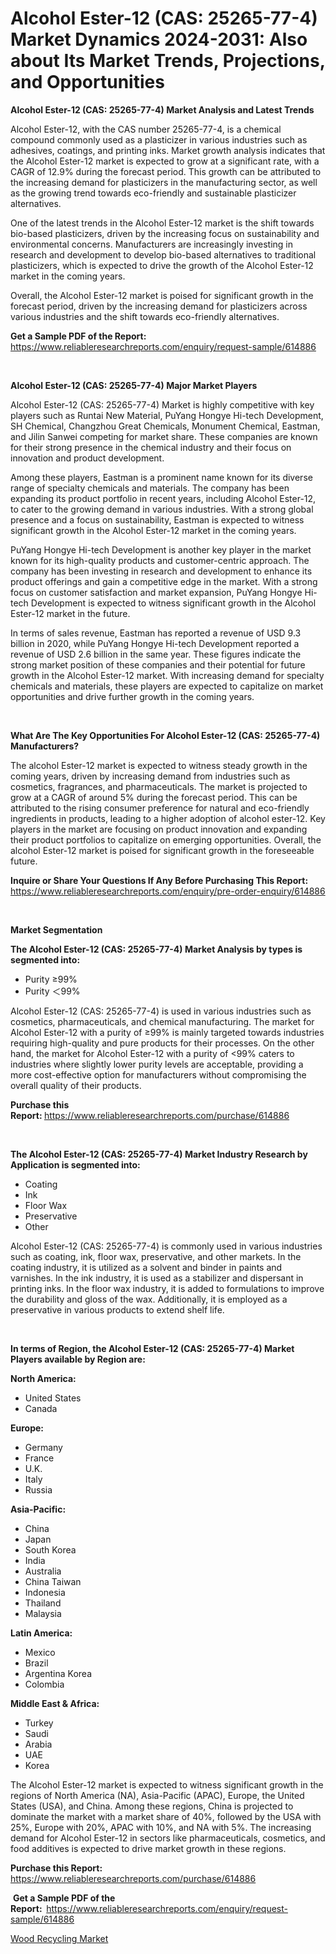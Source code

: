 <p><h1>Alcohol Ester-12 (CAS: 25265-77-4) Market Dynamics 2024-2031: Also about Its Market Trends, Projections, and Opportunities</h1></p><p><strong>Alcohol Ester-12 (CAS: 25265-77-4) Market Analysis and Latest Trends</strong></p>
<p><p>Alcohol Ester-12, with the CAS number 25265-77-4, is a chemical compound commonly used as a plasticizer in various industries such as adhesives, coatings, and printing inks. Market growth analysis indicates that the Alcohol Ester-12 market is expected to grow at a significant rate, with a CAGR of 12.9% during the forecast period. This growth can be attributed to the increasing demand for plasticizers in the manufacturing sector, as well as the growing trend towards eco-friendly and sustainable plasticizer alternatives.</p><p>One of the latest trends in the Alcohol Ester-12 market is the shift towards bio-based plasticizers, driven by the increasing focus on sustainability and environmental concerns. Manufacturers are increasingly investing in research and development to develop bio-based alternatives to traditional plasticizers, which is expected to drive the growth of the Alcohol Ester-12 market in the coming years.</p><p>Overall, the Alcohol Ester-12 market is poised for significant growth in the forecast period, driven by the increasing demand for plasticizers across various industries and the shift towards eco-friendly alternatives.</p></p>
<p><strong>Get a Sample PDF of the Report:&nbsp;</strong> <a href="https://www.reliableresearchreports.com/enquiry/request-sample/614886">https://www.reliableresearchreports.com/enquiry/request-sample/614886</a></p>
<p>&nbsp;</p>
<p><strong>Alcohol Ester-12 (CAS: 25265-77-4) Major Market Players</strong></p>
<p><p>Alcohol Ester-12 (CAS: 25265-77-4) Market is highly competitive with key players such as Runtai New Material, PuYang Hongye Hi-tech Development, SH Chemical, Changzhou Great Chemicals, Monument Chemical, Eastman, and Jilin Sanwei competing for market share. These companies are known for their strong presence in the chemical industry and their focus on innovation and product development.</p><p>Among these players, Eastman is a prominent name known for its diverse range of specialty chemicals and materials. The company has been expanding its product portfolio in recent years, including Alcohol Ester-12, to cater to the growing demand in various industries. With a strong global presence and a focus on sustainability, Eastman is expected to witness significant growth in the Alcohol Ester-12 market in the coming years.</p><p>PuYang Hongye Hi-tech Development is another key player in the market known for its high-quality products and customer-centric approach. The company has been investing in research and development to enhance its product offerings and gain a competitive edge in the market. With a strong focus on customer satisfaction and market expansion, PuYang Hongye Hi-tech Development is expected to witness significant growth in the Alcohol Ester-12 market in the future.</p><p>In terms of sales revenue, Eastman has reported a revenue of USD 9.3 billion in 2020, while PuYang Hongye Hi-tech Development reported a revenue of USD 2.6 billion in the same year. These figures indicate the strong market position of these companies and their potential for future growth in the Alcohol Ester-12 market. With increasing demand for specialty chemicals and materials, these players are expected to capitalize on market opportunities and drive further growth in the coming years.</p></p>
<p>&nbsp;</p>
<p><strong>What Are The Key Opportunities For Alcohol Ester-12 (CAS: 25265-77-4) Manufacturers?</strong></p>
<p><p>The alcohol Ester-12 market is expected to witness steady growth in the coming years, driven by increasing demand from industries such as cosmetics, fragrances, and pharmaceuticals. The market is projected to grow at a CAGR of around 5% during the forecast period. This can be attributed to the rising consumer preference for natural and eco-friendly ingredients in products, leading to a higher adoption of alcohol ester-12. Key players in the market are focusing on product innovation and expanding their product portfolios to capitalize on emerging opportunities. Overall, the alcohol Ester-12 market is poised for significant growth in the foreseeable future.</p></p>
<p><strong>Inquire or Share Your Questions If Any Before Purchasing This Report:</strong> <a href="https://www.reliableresearchreports.com/enquiry/pre-order-enquiry/614886">https://www.reliableresearchreports.com/enquiry/pre-order-enquiry/614886</a></p>
<p>&nbsp;</p>
<p><strong>Market Segmentation</strong></p>
<p><strong>The Alcohol Ester-12 (CAS: 25265-77-4) Market Analysis by types is segmented into:</strong></p>
<p><ul><li>Purity ≥99%</li><li>Purity ＜99%</li></ul></p>
<p><p>Alcohol Ester-12 (CAS: 25265-77-4) is used in various industries such as cosmetics, pharmaceuticals, and chemical manufacturing. The market for Alcohol Ester-12 with a purity of ≥99% is mainly targeted towards industries requiring high-quality and pure products for their processes. On the other hand, the market for Alcohol Ester-12 with a purity of <99% caters to industries where slightly lower purity levels are acceptable, providing a more cost-effective option for manufacturers without compromising the overall quality of their products.</p></p>
<p><strong>Purchase this Report:&nbsp;</strong><a href="https://www.reliableresearchreports.com/purchase/614886">https://www.reliableresearchreports.com/purchase/614886</a></p>
<p>&nbsp;</p>
<p><strong>The Alcohol Ester-12 (CAS: 25265-77-4) Market Industry Research by Application is segmented into:</strong></p>
<p><ul><li>Coating</li><li>Ink</li><li>Floor Wax</li><li>Preservative</li><li>Other</li></ul></p>
<p><p>Alcohol Ester-12 (CAS: 25265-77-4) is commonly used in various industries such as coating, ink, floor wax, preservative, and other markets. In the coating industry, it is utilized as a solvent and binder in paints and varnishes. In the ink industry, it is used as a stabilizer and dispersant in printing inks. In the floor wax industry, it is added to formulations to improve the durability and gloss of the wax. Additionally, it is employed as a preservative in various products to extend shelf life.</p></p>
<p>&nbsp;</p>
<p><strong>In terms of Region, the Alcohol Ester-12 (CAS: 25265-77-4) Market Players available by Region are:</strong></p>
<p>
    <p> <strong> North America: </strong>
        <ul>
            <li>United States</li>
            <li>Canada</li>
        </ul>
        </p> 
    <p> <strong> Europe: </strong>
        <ul>
            <li>Germany</li>
            <li>France</li>
            <li>U.K.</li>
            <li>Italy</li>
            <li>Russia</li>
        </ul>
        </p> 
    <p> <strong> Asia-Pacific: </strong>
        <ul>
            <li>China</li>
            <li>Japan</li>
            <li>South Korea</li>
            <li>India</li>
            <li>Australia</li>
            <li>China Taiwan</li>
            <li>Indonesia</li>
            <li>Thailand</li>
            <li>Malaysia</li>
        </ul>
        </p> 
    <p> <strong> Latin America: </strong>
        <ul>
            <li>Mexico</li>
            <li>Brazil</li>
            <li>Argentina Korea</li>
            <li>Colombia</li>
        </ul>
        </p> 
    <p> <strong> Middle East & Africa: </strong>
        <ul>
            <li>Turkey</li>
            <li>Saudi</li>
            <li>Arabia</li>
            <li>UAE</li>
            <li>Korea</li>
        </ul>
    </p>
    </p>
<p><p>The Alcohol Ester-12 market is expected to witness significant growth in the regions of North America (NA), Asia-Pacific (APAC), Europe, the United States (USA), and China. Among these regions, China is projected to dominate the market with a market share of 40%, followed by the USA with 25%, Europe with 20%, APAC with 10%, and NA with 5%. The increasing demand for Alcohol Ester-12 in sectors like pharmaceuticals, cosmetics, and food additives is expected to drive market growth in these regions.</p></p>
<p><strong>Purchase this Report: </strong><a href="https://www.reliableresearchreports.com/purchase/614886">https://www.reliableresearchreports.com/purchase/614886</a></p>
<p>&nbsp;<strong>Get a Sample PDF of the Report:&nbsp;&nbsp;</strong><a href="https://www.reliableresearchreports.com/enquiry/request-sample/614886">https://www.reliableresearchreports.com/enquiry/request-sample/614886</a></p>
<p><strong></strong></p>
<p><p><a href="https://medium.com/@amirwisozk/wood-recycling-market-size-cagr-trends-2024-2030-58c089b5f2f6">Wood Recycling Market</a></p></p>